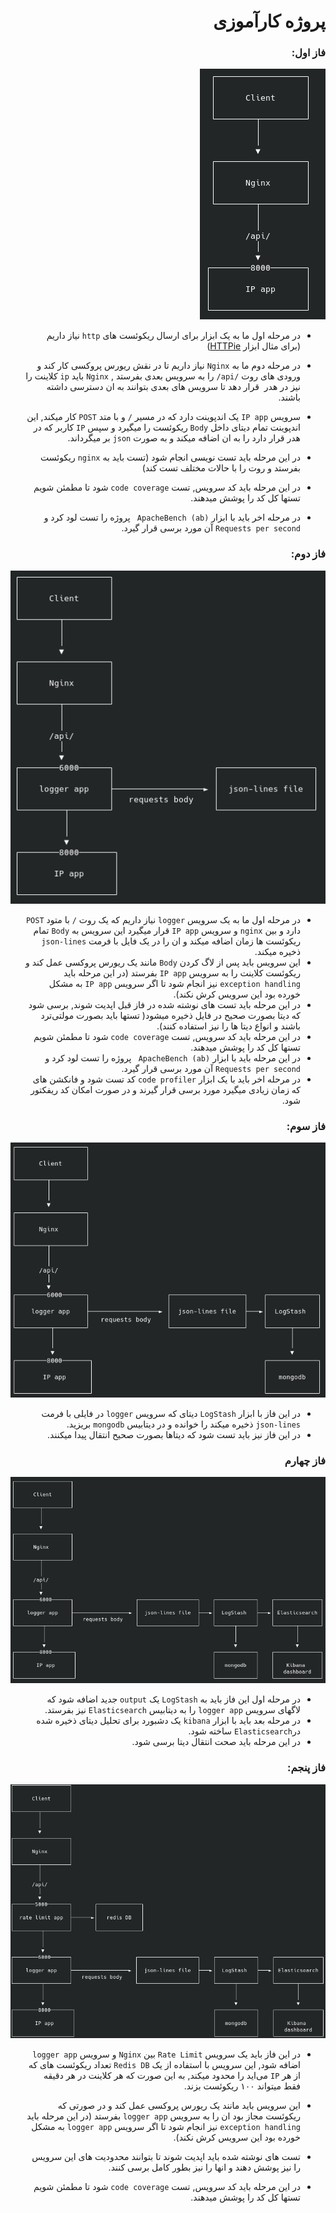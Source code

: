 
<div dir="rtl">

#  پروژه کارآموزی    



### فاز اول:

![Faz1](./doc/Faz1.png)

- در مرحله اول ما به یک ابزار برای ارسال ریکوئست های `http` نیاز داریم (برای مثال ابزار [HTTPie](https://httpie.io/))
- در مرحله دوم ما به `Nginx` نیاز داریم تا در نقش ریورس پروکسی کار کند و ورودی های روت `/api/‍‍`  را به سرویس بعدی بفرستد , `Nginx` باید `ip` کلاینت را نیز در هدر ‍ قرار دهد تا سرویس های بعدی بتوانند به ان دسترسی داشته باشند.
- سرویس `IP app‍‍` یک اندپوینت دارد که در مسیر ‍`/` و با متد `POST` کار میکند, این اندپوینت تمام دیتای داخل `Body` ریکوئست را میگیرد و سپس `IP` کاربر که در هدر  قرار دارد را به ان اضافه میکند و به صورت `json`  بر میگرداند.

- در این مرحله باید تست نویسی انجام شود (تست باید به `nginx` ریکوئست بفرستد و روت را با حالات مختلف تست کند)
- در این مرحله باید کد سرویس, تست `code coverage` شود تا مطمئن شویم تستها کل کد را پوشش میدهند.
- در مرحله اخر باید با ابزار `ApacheBench (ab) ` پروژه را تست لود کرد و ‍`Requests per second‍‍` آن مورد برسی قرار گیرد.



### فاز دوم:

![Faz2](./doc/Faz2.png)

- در مرحله اول ما به یک سرویس `logger` نیاز داریم که یک روت `/` با متود `POST` دارد و بین `nginx` و سرویس ‍`IP app‍‍‍` قرار میگیرد این سرویس به `Body` تمام ریکوئست ها زمان اضافه میکند و ان را در یک فایل با فرمت `json-lines` ذخیره میکند.
- این سرویس باید پس از لاگ کردن `Body` مانند یک ریورس پروکسی عمل کند و ریکوئست کلاینت را به سرویس `IP app` بفرستد (در این مرحله باید ‍`exception handling`  نیز انجام شود تا اگر سرویس `IP app` به مشکل خورده بود این سرویس کرش نکند).
- در این مرحله باید تست های نوشته شده در فاز قبل اپدیت شوند, برسی شود که دیتا بصورت صحیح در فایل ذخیره میشود( تستها باید بصورت مولتی‌ترد باشند و انواع دیتا ها را نیز استفاده کنند).
- در این مرحله باید کد سرویس, تست `code coverage` شود تا مطمئن شویم تستها کل کد را پوشش میدهند.
- در این مرحله باید با ابزار `ApacheBench (ab) ` پروژه را تست لود کرد و ‍`Requests per second‍‍` آن مورد برسی قرار گیرد.
- در مرحله اخر باید با یک ابزار ‍`code profiler` کد تست شود و فانکشن های که  زمان زیادی میگیرد مورد برسی قرار گیرند و در صورت امکان کد ریفکتور شود.



### فاز سوم:

![Faz3](./doc/Faz3.png)



- در این فاز با ابزار `LogStash‍` دیتای که سرویس `logger` در فایلی با فرمت `json-lines` ذخیره میکند را خوانده و در دیتابیس `mongodb` بریزید.
- در این فاز نیز باید تست شود که دیتاها بصورت صحیح انتقال پیدا میکنند.



### فاز چهارم

![Faz4](./doc/Faz4.png)

- در مرحله اول این فاز باید به `LogStash‍`  یک ‍`output` جدید اضافه شود که لاگهای سرویس `logger app`  را به دیتابیس `Elasticsearch` نیز بفرستد.
- در مرحله بعد باید با ابزار `kibana` یک دشبورد برای تحلیل دیتای  ذخیره شده در`Elasticsearch` ساخته شود.
- در این مرحله باید صحت انتقال دیتا برسی شود.




### فاز پنجم:

![Faz5](./doc/Faz5.png)



- در این فاز باید یک سرویس ‍‍‍‍`Rate Limit` بین `Nginx` و  سرویس `logger app` اضافه شود,  این سرویس با استفاده از یک `Redis DB`   تعداد ریکوئست های که از هر `IP` می‌اید را محدود میکند, به این صورت که هر کلاینت در هر دقیقه فقط میتواند ۱۰۰ ریکوئست بزند.

- این سرویس باید مانند یک ریورس پروکسی عمل کند و در صورتی که ریکوئست مجاز بود ان را به سرویس `logger app` بفرستد (در این مرحله باید ‍`exception handling`  نیز انجام شود تا اگر سرویس `logger app` به مشکل خورده بود این سرویس کرش نکند).

- تست های نوشته شده باید اپدیت شوند تا بتوانند محدودیت های این سرویس را نیز پوشش دهند و انها را نیز بطور کامل برسی کنند.

- در این مرحله باید کد سرویس, تست `code coverage` شود تا مطمئن شویم تستها کل کد را پوشش میدهند.



</div>
  

